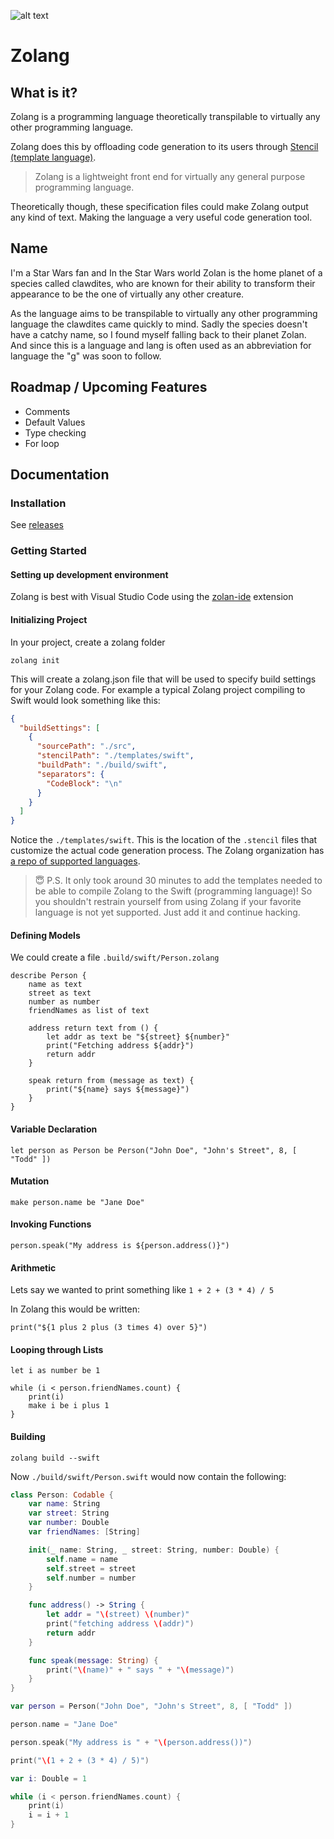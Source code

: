 

![alt text](https://github.com/Zolang/Zolang/blob/master/Images/zolang-banner.png "Zolang logo")
# Zolang

## What is it?

Zolang is a programming language theoretically transpilable to virtually any other programming language.

Zolang does this by offloading code generation to its users through [Stencil (template language)](https://stencil.fuller.li/en/latest/).

> Zolang is a lightweight front end for virtually any general purpose programming language.

Theoretically though, these specification files could make Zolang output any kind of text. Making the language a very useful code generation tool.

## Name
I'm a Star Wars fan and In the Star Wars world Zolan is the home planet of a species called clawdites, who are known for their ability to transform their appearance to be the one of virtually any other creature.

As the language aims to be transpilable to virtually any other programming language the clawdites came quickly to mind. Sadly the species doesn't have a catchy name, so I found myself falling back to their planet Zolan. And since this is a language and lang is often used as an abbreviation for language the "g" was soon to follow.

## Roadmap / Upcoming Features

- Comments
- Default Values
- Type checking
- For loop

## Documentation

### Installation

See [releases](https://github.com/Zolang/Zolang/releases)

### Getting Started

#### Setting up development environment

Zolang is best with Visual Studio Code using the [zolan-ide](https://marketplace.visualstudio.com/items?itemName=valdirunars.zolang-ide) extension

#### Initializing Project

In your project, create a zolang folder 

```
zolang init
```

This will create a zolang.json file that will be used to specify build settings for your Zolang code. For example a typical Zolang project compiling to Swift would look something like this:

```JSON
{
  "buildSettings": [
    {
      "sourcePath": "./src",
      "stencilPath": "./templates/swift",
      "buildPath": "./build/swift",
      "separators": {
        "CodeBlock": "\n"
      }
    }
  ]
}
```

Notice the `./templates/swift`. This is the location of the `.stencil` files that customize the actual code generation process. The Zolang organization has [a repo of supported languages](https://github.com/Zolang/ZolangTemplates).

> 😇 P.S. It only took around 30 minutes to add the templates needed to be able to compile Zolang to the Swift (programming language)! So you shouldn't restrain yourself from using Zolang if your favorite language is not yet supported. Just add it and continue hacking.

#### Defining Models
We could create a file `.build/swift/Person.zolang`

```zolang
describe Person {
	name as text
	street as text
	number as number
	friendNames as list of text

	address return text from () {
		let addr as text be "${street} ${number}"
		print("Fetching address ${addr}")
		return addr
	}

	speak return from (message as text) {
		print("${name} says ${message}")
	}
}

```

#### Variable Declaration

```zolang
let person as Person be Person("John Doe", "John's Street", 8, [ "Todd" ])
```

#### Mutation

```zolang
make person.name be "Jane Doe"
```

#### Invoking Functions

```zolang
person.speak("My address is ${person.address()}")
```

#### Arithmetic

Lets say we wanted to print something like `1 + 2 + (3 * 4) / 5`

In Zolang this would be written:

```zolang
print("${1 plus 2 plus (3 times 4) over 5}")
```

#### Looping through Lists

```zolang
let i as number be 1

while (i < person.friendNames.count) {
	print(i)
	make i be i plus 1
}
```

#### Building

```
zolang build --swift
```

Now `./build/swift/Person.swift` would now contain the following:

```swift
class Person: Codable {
	var name: String
	var street: String
	var number: Double
	var friendNames: [String]

	init(_ name: String, _ street: String, number: Double) {
		self.name = name
		self.street = street
		self.number = number
	}

	func address() -> String {
		let addr = "\(street) \(number)"
		print("fetching address \(addr)")
		return addr
	}

	func speak(message: String) {
		print("\(name)" + " says " + "\(message)")
	}
}

var person = Person("John Doe", "John's Street", 8, [ "Todd" ])

person.name = "Jane Doe"

person.speak("My address is " + "\(person.address())")

print("\(1 + 2 + (3 * 4) / 5)")

var i: Double = 1

while (i < person.friendNames.count) {
	print(i)
	i = i + 1
}
```
